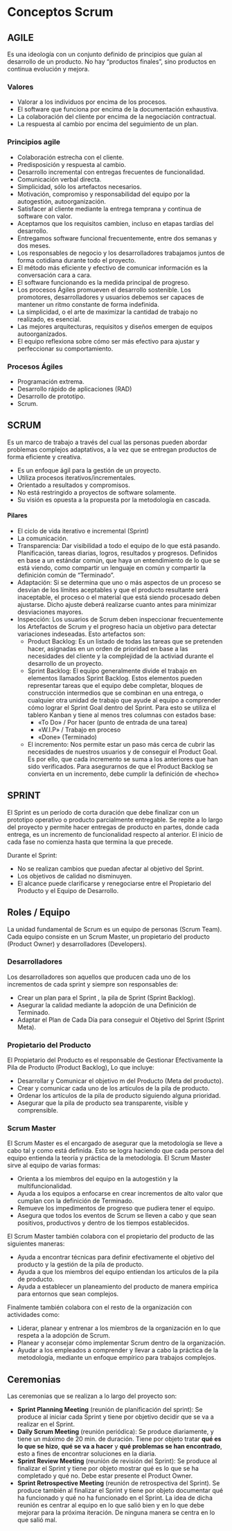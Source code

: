 # Conceptos Scrum

## AGILE

Es una ideología con un conjunto definido de principios que guían al desarrollo de un producto. No hay “productos finales”, sino productos en continua evolución y mejora.

### Valores

- Valorar a los individuos por encima de los procesos.
- El software que funciona por encima de la documentación exhaustiva.
- La colaboración del cliente por encima de la negociación contractual.
- La respuesta al cambio por encima del seguimiento de un plan.

### Principios agile

- Colaboración estrecha con el cliente.
- Predisposición y respuesta al cambio.
- Desarrollo incremental con entregas frecuentes de funcionalidad.
- Comunicación verbal directa.
- Simplicidad, sólo los artefactos necesarios.
- Motivación, compromiso y responsabilidad del equipo por la autogestión, autoorganización.
- Satisfacer al cliente mediante la entrega temprana y continua de software con valor.
- Aceptamos que los requisitos cambien, incluso en etapas tardías del desarrollo.
- Entregamos software funcional frecuentemente, entre dos semanas y dos meses.
- Los responsables de negocio y los desarrolladores trabajamos juntos de forma cotidiana durante todo el proyecto.
- El método más eficiente y efectivo de comunicar información es la conversación cara a cara.
- El software funcionando es la medida principal de progreso.
- Los procesos Ágiles promueven el desarrollo sostenible. Los promotores, desarrolladores y usuarios debemos ser capaces de mantener un ritmo constante de forma indefinida.
- La simplicidad, o el arte de maximizar la cantidad de trabajo no realizado, es esencial.
- Las mejores arquitecturas, requisitos y diseños emergen de equipos autoorganizados.
- El equipo reflexiona sobre cómo ser más efectivo para ajustar y perfeccionar su comportamiento.

### Procesos Ágiles

- Programación extrema.
- Desarrollo rápido de aplicaciones (RAD)
- Desarrollo de prototipo.
- Scrum.

## SCRUM

Es un marco de trabajo a través del cual las personas pueden abordar problemas complejos adaptativos, a la vez que se entregan productos de forma eficiente y creativa.

- Es un enfoque ágil para la gestión de un proyecto.
- Utiliza procesos iterativos/incrementales.
- Orientado a resultados y compromisos.
- No está restringido a proyectos de software solamente.
- Su visión es opuesta a la propuesta por la metodología en cascada.

#### Pilares

- El ciclo de vida iterativo e incremental (Sprint)
- La comunicación.
- Transparencia: Dar visibilidad a todo el equipo de lo que está pasando. Planificación, tareas diarias, logros, resultados y progresos. Definidos en base a un estándar común, que haya un entendimiento de lo que se está viendo, como compartir un lenguaje en común y compartir la definición común de “Terminado”.
- Adaptación: Si se determina que uno o más aspectos de un proceso se desvían de los límites aceptables y que el producto resultante será inaceptable, el proceso o el material que está siendo procesado deben ajustarse. Dicho ajuste deberá realizarse cuanto antes para minimizar desviaciones mayores.
- Inspección: Los usuarios de Scrum deben inspeccionar frecuentemente los Artefactos de Scrum y el progreso hacia un objetivo para detectar variaciones indeseadas. Esto artefactos son:
  - Product Backlog: Es un listado de todas las tareas que se pretenden hacer, asignadas en un orden de prioridad en base a las necesidades del cliente y la complejidad de la activiad durante el desarrollo de un proyecto.
  - Sprint Backlog: El equipo generalmente divide el trabajo en elementos llamados Sprint Backlog. Estos elementos pueden representar tareas que el equipo debe completar, bloques de construcción intermedios que se combinan en una entrega, o cualquier otra unidad de trabajo que ayude al equipo a comprender cómo lograr el Sprint Goal dentro del Sprint. Para esto se utiliza el tablero Kanban y tiene al menos tres columnas con estados base:
    - «To Do» / Por hacer (punto de entrada de una tarea)
    - «W.I.P» / Trabajo en proceso
    - «Done» (Terminado)
  - El incremento: Nos permite estar un paso más cerca de cubrir las necesidades de nuestros usuarios y de conseguir el Product Goal. Es por ello, que cada incremento se suma a los anteriores que han sido verificados. Para asegurarnos de que el Product Backlog se convierta en un incremento, debe cumplir la definición de «hecho»

## SPRINT

El Sprint es un período de corta duración que debe finalizar con un prototipo operativo o producto parcialmente entregable. Se repite a lo largo del proyecto y permite hacer entregas de producto en partes, donde cada entrega, es un incremento de funcionalidad respecto al anterior. El inicio de cada fase no comienza hasta que termina la que precede.

Durante el Sprint:

- No se realizan cambios que puedan afectar al objetivo del Sprint.
- Los objetivos de calidad no disminuyen.
- El alcance puede clarificarse y renegociarse entre el Propietario del Producto y el Equipo de Desarrollo.

## Roles / Equipo

La unidad fundamental de Scrum es un equipo de personas (Scrum Team). Cada equipo consiste en un Scrum Master, un propietario del producto (Product Owner) y desarrolladores (Developers).

### Desarrolladores

Los desarrolladores son aquellos que producen cada uno de los incrementos de cada sprint y siempre son responsables de:

- Crear un plan para el Sprint , la pila de Sprint (Sprint Backlog).
- Asegurar la calidad mediante la adopción de una Definición de Terminado.
- Adaptar el Plan de Cada Día para conseguir el Objetivo del Sprint (Sprint Meta).

### Propietario del Producto

El Propietario del Producto es el responsable de Gestionar Efectivamente la Pila de Producto (Product Backlog), Lo que incluye:

- Desarrollar y Comunicar el objetivo m del Producto (Meta del producto).
- Crear y comunicar cada uno de los artículos de la pila de producto.
- Ordenar los artículos de la pila de producto siguiendo alguna prioridad.
- Asegurar que la pila de producto sea transparente, visible y comprensible.

### Scrum Master

El Scrum Master es el encargado de asegurar que la metodología se lleve a cabo tal y como está definida. Esto se logra haciendo que cada persona del equipo entienda la teoría y práctica de la metodología. El Scrum Master sirve al equipo de varias formas:

- Orienta a los miembros del equipo en la autogestión y la multifuncionalidad.
- Ayuda a los equipos a enfocarse en crear incrementos de alto valor que cumplan con la definición de Terminado.
- Remueve los impedimentos de progreso que pudiera tener el equipo.
- Asegura que todos los eventos de Scrum se lleven a cabo y que sean positivos, productivos y dentro de los tiempos establecidos.

El Scrum Master también colabora con el propietario del producto de las siguientes maneras:

- Ayuda a encontrar técnicas para definir efectivamente el objetivo del producto y la gestión de la pila de producto.
- Ayuda a que los miembros del equipo entiendan los artículos de la pila de producto.
- Ayuda a establecer un planeamiento del producto de manera empírica para entornos que sean complejos.

Finalmente también colabora con el resto de la organización con actividades como:

- Liderar, planear y entrenar a los miembros de la organización en lo que respeta a la adopción de Scrum.
- Planear y aconsejar cómo implementar Scrum dentro de la organización.
- Ayudar a los empleados a comprender y llevar a cabo la práctica de la metodología, mediante un enfoque empírico para trabajos complejos.

## Ceremonias

Las ceremonias que se realizan a lo largo del proyecto son:

- **Sprint Planning Meeting** (reunión de planificación del sprint): Se produce al iniciar cada
  Sprint y tiene por objetivo decidir que se va a realizar en el Sprint.
- **Daily Scrum Meeting** (reunión periódica): Se produce diariamente, y tiene un máximo de
  20 min. de duración. Tiene por objeto tratar **qué es lo que se hizo**, **qué se va a hacer** y
  **qué problemas se han encontrado**, esto a fines de encontrar soluciones en la diaria.
- **Sprint Review Meeting** (reunión de revisión del Sprint): Se produce al finalizar el Sprint y
  tiene por objeto mostrar qué es lo que se ha completado y qué no. Debe estar presente el Product Owner.
- **Sprint Retrospective Meeting** (reunión de retrospectiva del Sprint). Se produce también al
  finalizar el Sprint y tiene por objeto documentar qué ha funcionado y qué no ha funcionado
  en el Sprint. La idea de dicha reunión es centrar al equipo en lo que salió bien y en lo que
  debe mejorar para la próxima iteración. De ninguna manera se centra en lo que salió mal.

